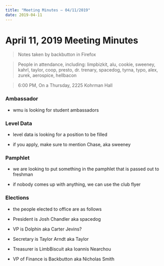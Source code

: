 ```yaml
---
title: "Meeting Minutes – 04/11/2019"
date: 2019-04-11
---
```

# April 11, 2019 Meeting Minutes
> Notes taken by backbutton in Firefox

> People in attendance, including: limpbizkit, alu, cookie, sweeney, kahrl, taylor, coop, presto, dr. trenary, spacedog, tyrna, typo, alex, zurek, aerospice, hellbacon

> 6:00 PM, On a Thursday, 2225 Kohrman Hall

### Ambassador

* wmu is looking for student ambassadors

### Level Data

* level data is looking for a position to be filled

* if you apply, make sure to mention Chase, aka sweeney

### Pamphlet

* we are looking to put something in the pamphlet that is passed out to freshman

* if nobody comes up with anything, we can use the club flyer

### Elections

* the people elected to office are as follows

* President is Josh Chandler aka spacedog

* VP is Dolphin aka Carter Jevins?

* Secretary is Taylor Arndt aka Taylor

* Treasurer is LimbBiscuit aka Ioannis Nearchou

* VP of Finance is Backbutton aka Nicholas Smith
